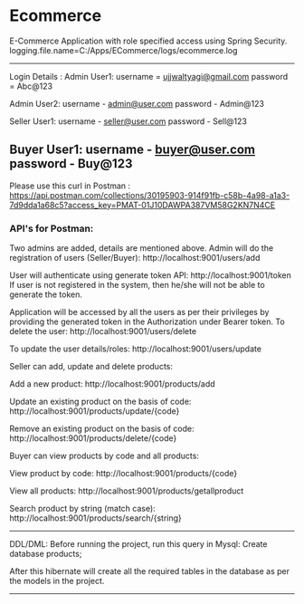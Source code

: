 # Ecommerce
E-Commerce Application with role specified access using Spring Security.
logging.file.name=C:/Apps/ECommerce/logs/ecommerce.log

-------------------------------------------------------
Login Details :
Admin User1:
username = ujjwaltyagi@gmail.com
password = Abc@123

Admin User2:
username - admin@user.com
password - Admin@123

Seller User1:
username - seller@user.com
password - Sell@123

Buyer User1:
username - buyer@user.com
password - Buy@123
-----------------------------------------------------------------
Please use this curl in Postman :
https://api.postman.com/collections/30195903-914f91fb-c58b-4a98-a1a3-7d9dda1a68c5?access_key=PMAT-01J10DAWPA387VM58G2KN7N4CE


### API's for Postman:

Two admins are added, details are mentioned above.
Admin will do the registration of users (Seller/Buyer):
http://localhost:9001/users/add

User will authenticate using generate token API:
http://localhost:9001/token
If user is not registered in the system, then he/she will not be able to generate the token.

Application will be accessed by all the users as per their privileges by providing the generated token in the Authorization under Bearer token.
To delete the user:
http://localhost:9001/users/delete

To update the user details/roles:
http://localhost:9001/users/update



Seller can add, update and delete products:

Add a new product:
http://localhost:9001/products/add

Update an existing product on the basis of code:
http://localhost:9001/products/update/{code}

Remove an existing product on the basis of code:
http://localhost:9001/products/delete/{code}

Buyer can view products by code and all products:

View product by code:
http://localhost:9001/products/{code}

View all products:
http://localhost:9001/products/getallproduct

Search product by string (match case):
http://localhost:9001/products/search/{string}


-----------------------------------------------------------------------


DDL/DML:
Before running the project, run this query in Mysql:
Create database products;

After this hibernate will create all the required tables in the database as per the models in the project.

----------------------------------------------------------------------
